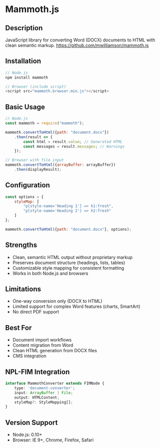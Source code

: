 # Mammoth.js

## Description
JavaScript library for converting Word (DOCX) documents to HTML with clean semantic markup.
https://github.com/mwilliamson/mammoth.js

## Installation
```javascript
// Node.js
npm install mammoth

// Browser (include script)
<script src="mammoth.browser.min.js"></script>
```

## Basic Usage
```javascript
// Node.js
const mammoth = require("mammoth");

mammoth.convertToHtml({path: "document.docx"})
    .then(result => {
        const html = result.value; // Generated HTML
        const messages = result.messages; // Warnings
    });

// Browser with file input
mammoth.convertToHtml({arrayBuffer: arrayBuffer})
    .then(displayResult);
```

## Configuration
```javascript
const options = {
    styleMap: [
        "p[style-name='Heading 1'] => h1:fresh",
        "p[style-name='Heading 2'] => h2:fresh"
    ]
};

mammoth.convertToHtml({path: "document.docx"}, options);
```

## Strengths
- Clean, semantic HTML output without proprietary markup
- Preserves document structure (headings, lists, tables)
- Customizable style mapping for consistent formatting
- Works in both Node.js and browsers

## Limitations
- One-way conversion only (DOCX to HTML)
- Limited support for complex Word features (charts, SmartArt)
- No direct PDF support

## Best For
- Document import workflows
- Content migration from Word
- Clean HTML generation from DOCX files
- CMS integration

## NPL-FIM Integration
```typescript
interface MammothConverter extends FIMNode {
    type: 'document-converter';
    input: ArrayBuffer | File;
    output: HTMLContent;
    styleMap?: StyleMapping[];
}
```

## Version Support
- Node.js: 0.10+
- Browser: IE 9+, Chrome, Firefox, Safari